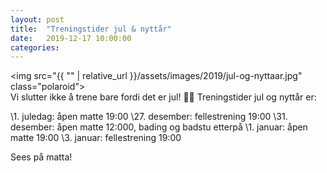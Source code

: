 ```yaml
---
layout: post
title:  "Treningstider jul & nyttår"
date:   2019-12-17 10:00:00
categories:
---
```

<img src="{{ "" | relative_url }}/assets/images/2019/jul-og-nyttaar.jpg" class="polaroid">
<br/>
Vi slutter ikke å trene bare fordi det er jul! 🎅🎄
Treningstider jul og nyttår er:

\1. juledag: åpen matte 19:00
\27. desember: fellestrening 19:00
\31. desember: åpen matte 12:000, bading og badstu etterpå
\1. januar: åpen matte 19:00
\3. januar: fellestrening 19:00

Sees på matta!
